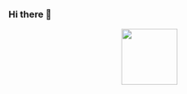 ### Hi there 👋

<div id="header" align="center">
  <img src="https://drive.google.com/uc?export=view&id=1-xMtMTPgNreWWTOutTZ2TZ5zjktQf7mW" width="100"/>
</div>

<!--

![text](Images/GatoSaludando.png)

**BlyFo/BlyFo** is a ✨ _special_ ✨ repository because its `README.md` (this file) appears on your GitHub profile.

Here are some ideas to get you started:

- 🔭 I’m currently working on ...
- 🌱 I’m currently learning ...
- 👯 I’m looking to collaborate on ...
- 🤔 I’m looking for help with ...
- 💬 Ask me about ...
- 📫 How to reach me: ...
- 😄 Pronouns: ...
- ⚡ Fun fact: ...
-->
